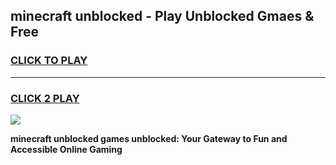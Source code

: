 
## minecraft unblocked - Play Unblocked Gmaes & Free
<h3>
<a href="https://news.freeplayer.one?title=minecraft_unblocked&ref=16F">CLICK TO PLAY</a></h3>
<hr>

<h3>
<a href="https://news.freeplayer.one?title=minecraft_unblocked&ref=16F">CLICK 2 PLAY</a>
  
</h3>

<a href="https://news.freeplayer.one?title=minecraft_unblocked&ref=16F/"><img src="https://clearcache.store/games.png"></a>


**minecraft unblocked games unblocked: Your Gateway to Fun and Accessible Online Gaming**
